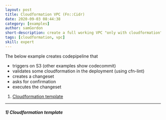 ```yaml
---
layout: post
title: Cloudformation VPC (Fn::Cidr)
date: 2020-09-03 08:44:38
category: [examples]
author: samGordon
short-description: create a full working VPC "only with cloudformation"
tags: [cloudformation, vpc]
skill: expert
---
```


The below example creates codepipeline that
  - triggers on S3 (other examples show codecommit) <br>
  - validates some cloudformation in the deployment (using cfn-lint) <br>
  - creates a changeset <br>
  - asks for confirmation <br>
  - executes the changeset <br>

1. [Cloudformation template](#template)

---

<a name = "template"></a>
##### 1) Cloudformation template

```json

```
